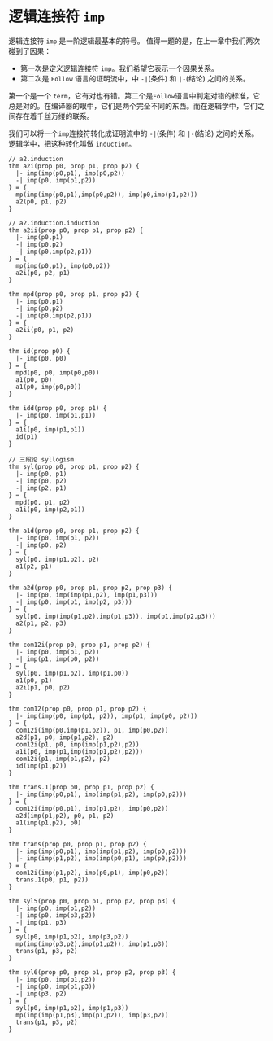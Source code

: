 
# 逻辑连接符 `imp`

逻辑连接符 `imp` 是一阶逻辑最基本的符号。
值得一题的是，在上一章中我们两次碰到了因果：

- 第一次是定义逻辑连接符 `imp`。我们希望它表示一个因果关系。
- 第二次是 `Follow` 语言的证明流中，中 `-|`(条件) 和 `|-`(结论) 之间的关系。

第一个是一个 `term`，它有对也有错。第二个是`Follow`语言中判定对错的标准，它总是对的。在编译器的眼中，它们是两个完全不同的东西。而在逻辑学中，它们之间存在着千丝万缕的联系。

我们可以将一个`imp`连接符转化成证明流中的 `-|`(条件) 和 `|-`(结论) 之间的关系。逻辑学中，把这种转化叫做 `induction`。

```follow
// a2.induction 
thm a2i(prop p0, prop p1, prop p2) {
  |- imp(imp(p0,p1), imp(p0,p2))
  -| imp(p0, imp(p1,p2))
} = {
  mp(imp(imp(p0,p1),imp(p0,p2)), imp(p0,imp(p1,p2)))
  a2(p0, p1, p2)
}
```

```follow
// a2.induction.induction
thm a2ii(prop p0, prop p1, prop p2) {
  |- imp(p0,p1)
  -| imp(p0,p2)
  -| imp(p0,imp(p2,p1))
} = {
  mp(imp(p0,p1), imp(p0,p2))
  a2i(p0, p2, p1)
}
```

```follow
thm mpd(prop p0, prop p1, prop p2) {
  |- imp(p0,p1)
  -| imp(p0,p2)
  -| imp(p0,imp(p2,p1))
} = {
  a2ii(p0, p1, p2)
}
```

```follow
thm id(prop p0) {
  |- imp(p0, p0)
} = {
  mpd(p0, p0, imp(p0,p0))
  a1(p0, p0)
  a1(p0, imp(p0,p0))
}
```

```follow
thm idd(prop p0, prop p1) {
  |- imp(p0, imp(p1,p1))
} = {
  a1i(p0, imp(p1,p1))
  id(p1)
}
```

```follow
// 三段论 syllogism
thm syl(prop p0, prop p1, prop p2) {
  |- imp(p0, p1)
  -| imp(p0, p2)
  -| imp(p2, p1)
} = {
  mpd(p0, p1, p2)
  a1i(p0, imp(p2,p1))
}
```

```follow
thm a1d(prop p0, prop p1, prop p2) {
  |- imp(p0, imp(p1, p2))
  -| imp(p0, p2)
} = {
  syl(p0, imp(p1,p2), p2)
  a1(p2, p1)
}
```

```follow
thm a2d(prop p0, prop p1, prop p2, prop p3) {
  |- imp(p0, imp(imp(p1,p2), imp(p1,p3)))
  -| imp(p0, imp(p1, imp(p2, p3)))
} = {
  syl(p0, imp(imp(p1,p2),imp(p1,p3)), imp(p1,imp(p2,p3)))
  a2(p1, p2, p3)
}
```

```follow
thm com12i(prop p0, prop p1, prop p2) {
  |- imp(p0, imp(p1, p2))
  -| imp(p1, imp(p0, p2))
} = {
  syl(p0, imp(p1,p2), imp(p1,p0))
  a1(p0, p1)
  a2i(p1, p0, p2)
}
```

```follow
thm com12(prop p0, prop p1, prop p2) {
  |- imp(imp(p0, imp(p1, p2)), imp(p1, imp(p0, p2)))
} = {
  com12i(imp(p0,imp(p1,p2)), p1, imp(p0,p2))
  a2d(p1, p0, imp(p1,p2), p2)
  com12i(p1, p0, imp(imp(p1,p2),p2))
  a1i(p0, imp(p1,imp(imp(p1,p2),p2)))
  com12i(p1, imp(p1,p2), p2)
  id(imp(p1,p2))
}
```

```follow
thm trans.1(prop p0, prop p1, prop p2) {
  |- imp(imp(p0,p1), imp(imp(p1,p2), imp(p0,p2)))
} = {
  com12i(imp(p0,p1), imp(p1,p2), imp(p0,p2))
  a2d(imp(p1,p2), p0, p1, p2)
  a1(imp(p1,p2), p0)
}
```

```follow
thm trans(prop p0, prop p1, prop p2) {
  |- imp(imp(p0,p1), imp(imp(p1,p2), imp(p0,p2)))
  |- imp(imp(p1,p2), imp(imp(p0,p1), imp(p0,p2)))
} = {
  com12i(imp(p1,p2), imp(p0,p1), imp(p0,p2))
  trans.1(p0, p1, p2))
}
```

```follow
thm syl5(prop p0, prop p1, prop p2, prop p3) {
  |- imp(p0, imp(p1,p2))
  -| imp(p0, imp(p3,p2))
  -| imp(p1, p3)
} = {
  syl(p0, imp(p1,p2), imp(p3,p2))
  mp(imp(imp(p3,p2),imp(p1,p2)), imp(p1,p3))
  trans(p1, p3, p2)
}
```

```follow
thm syl6(prop p0, prop p1, prop p2, prop p3) {
  |- imp(p0, imp(p1,p2))
  -| imp(p0, imp(p1,p3))
  -| imp(p3, p2)
} = {
  syl(p0, imp(p1,p2), imp(p1,p3))
  mp(imp(imp(p1,p3),imp(p1,p2)), imp(p3,p2))
  trans(p1, p3, p2)
}
```
